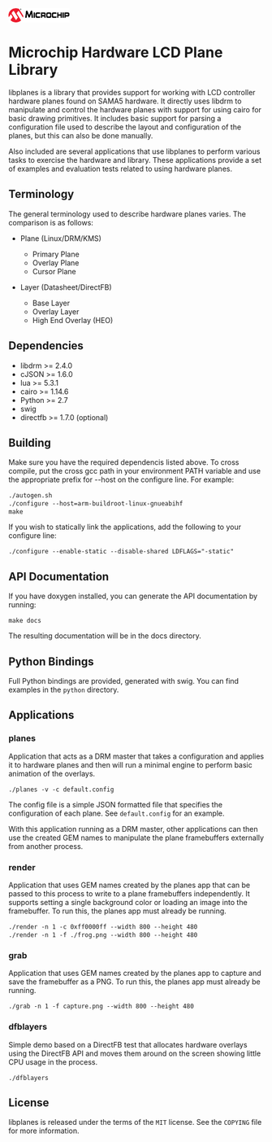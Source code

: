 ![Microchip](docs/microchip_logo.png)

# Microchip Hardware LCD Plane Library

libplanes is a library that provides support for working with LCD controller
hardware planes found on SAMA5 hardware.  It directly uses libdrm to manipulate
and control the hardware planes with support for using cairo for basic drawing
primitives.  It includes basic support for parsing a configuration file used to
describe the layout and configuration of the planes, but this can also be done
manually.

Also included are several applications that use libplanes to perform various
tasks to exercise the hardware and library.  These applications provide a set of
examples and evaluation tests related to using hardware planes.

## Terminology

The general terminology used to describe hardware planes varies.  The comparison
is as follows:

- Plane (Linux/DRM/KMS)
  - Primary Plane
  - Overlay Plane
  - Cursor Plane

- Layer (Datasheet/DirectFB)
  - Base Layer
  - Overlay Layer
  - High End Overlay (HEO)


## Dependencies

- libdrm >= 2.4.0
- cJSON >= 1.6.0
- lua >= 5.3.1
- cairo >= 1.14.6
- Python >= 2.7
- swig
- directfb >= 1.7.0 (optional)

## Building

Make sure you have the required dependencis listed above.  To cross compile, put
the cross gcc path in your environment PATH variable and use the appropriate
prefix for --host on the configure line.  For example:

    ./autogen.sh
    ./configure --host=arm-buildroot-linux-gnueabihf
    make

If you wish to statically link the applications, add the following to your
configure line:

    ./configure --enable-static --disable-shared LDFLAGS="-static"


## API Documentation

If you have doxygen installed, you can generate the API documentation by running:

    make docs

The resulting documentation will be in the docs directory.

## Python Bindings

Full Python bindings are provided, generated with swig.  You can find examples
in the `python` directory.

## Applications

### planes

Application that acts as a DRM master that takes a configuration and applies it
to hardware planes and then will run a minimal engine to perform basic animation
of the overlays.

    ./planes -v -c default.config

The config file is a simple JSON formatted file that specifies the configuration
of each plane.  See ``default.config`` for an example.

With this application running as a DRM master, other applications can then use
the created GEM names to manipulate the plane framebuffers externally from
another process.

### render

Application that uses GEM names created by the planes app that can be passed to
this process to write to a plane framebuffers independently.  It supports
setting a single background color or loading an image into the framebuffer. To
run this, the planes app must already be running.

    ./render -n 1 -c 0xff0000ff --width 800 --height 480
    ./render -n 1 -f ./frog.png --width 800 --height 480

### grab

Application that uses GEM names created by the planes app to capture and save
the framebuffer as a PNG. To run this, the planes app must already be running.

    ./grab -n 1 -f capture.png --width 800 --height 480

### dfblayers

Simple demo based on a DirectFB test that allocates hardware overlays using the
DirectFB API and moves them around on the screen showing little CPU usage in the
process.

    ./dfblayers

## License

libplanes is released under the terms of the `MIT` license. See the `COPYING`
file for more information.
